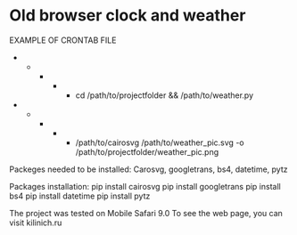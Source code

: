 # Old browser clock and weather

EXAMPLE OF CRONTAB FILE
* * * * * cd /path/to/projectfolder && /path/to/weather.py
* * * * * /path/to/cairosvg /path/to/weather_pic.svg -o /path/to/projectfolder/weather_pic.png

Packeges needed to be installed:
Carosvg, googletrans, bs4, datetime, pytz

Packages installation:
pip install cairosvg
pip install googletrans
pip install bs4
pip install datetime
pip install pytz

The project was tested on Mobile Safari 9.0
To see the web page, you can visit kilinich.ru
